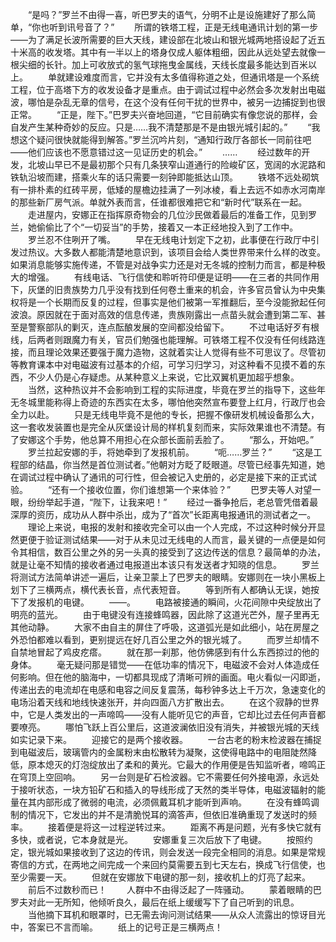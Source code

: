 　　“是吗？”罗兰不由得一喜，听巴罗夫的语气，分明不止是设施建好了那么简单，“你也听到讯号音了？”
　　所谓的铁塔工程，正是无线电通讯计划的第一步——为了满足长波所需要的巨大天线，建设部在北坡山和银光城两地搭设起了近五十米高的收发塔。其中有一半以上的塔身仅成人躯体粗细，因此从远处望去就像一根尖细的长针。加上可收放式的氢气球拖曳金属线，天线长度最多能达到百米以上。
　　单就建设难度而言，它并没有太多值得称道之处，但通讯塔是一个系统工程，位于高塔下方的收发设备才是重点。由于调试过程中必然会多次发射出电磁波，哪怕是杂乱无章的信号，在这个没有任何干扰的世界中，被另一边捕捉到也很正常。
　　“正是，陛下。”巴罗夫兴奋地回道，“它目前确实有像您说的那样，会自发产生某种奇妙的反应。只是……我不清楚那是不是由银光城引起的。”
　　“我想这个疑问很快就能得到解答。”罗兰沉吟片刻，“通知行政厅各部长一同前往吧——他们应该也不愿意错过这一见证历史的机会。”
　　……
　　经过数年的开发，北坡山早已不是最初那个只有几条狭窄山道通行的险峻矿区，宽阔的水泥路和铁轨沿坡而建，搭乘火车的话只需要一刻钟即能抵达山顶。
　　铁塔不远处砌筑有一排朴素的红砖平房，低矮的屋檐边挂满了一列冰棱，看上去远不如赤水河南岸的那些新厂房气派。单就外表而言，任谁都很难把它和“新时代”联系在一起。
　　走进屋内，安娜正在指挥原奇物会的几位沙民做着最后的准备工作，见到罗兰，她偷偷比了个“一切妥当”的手势，接着又一本正经地投入到了工作中。
　　罗兰忍不住咧开了嘴。
　　早在无线电计划定下之初，此事便在行政厅中引发过热议。大多数人都能清楚地意识到，该项目会给人类世界带来什么样的改变。如果消息能够实施传递，不管是对战争实力还是对无冬城的控制力而言，都是种极大的增强。
　　有线电话、飞行信使和聆听符印便是证明——在三者的共同作用下，灰堡的旧贵族势力几乎没有找到任何卷土重来的机会，许多官员曾认为中央集权将是一个长期而反复的过程，但事实是他们被第一军推翻后，至今没能掀起任何波浪。原因就在于面对高效的信息传递，贵族刚露出一点苗头就会遭到第二军、甚至是警察部队的剿灭，连点酝酿发展的空间都没给留下。
　　不过电话好歹有根线，后两者则跟魔力有关，官员们勉强也能理解。可铁塔工程不仅没有任何线路连接，而且理论效果还要强于魔力造物，这就着实让人觉得有些不可思议了。尽管初等教育课本中对电磁波有过基本的介绍，可学习归学习，对这种看不见摸不着的东西，不少人仍是心存疑虑。从某种意义上来说，它比双翼机更加超乎想象。
　　当然，这种热议并不会影响到工程的实际进度，毕竟在罗兰的指导下，这些年无冬城里能称得上奇迹的东西实在太多，哪怕他突然宣布要登上红月，行政厅也会全力以赴。
　　只是无线电毕竟不是他的专长，把握不像研发机械设备那么大，这一套收发装置也是完全从灰堡设计局的样机复刻而来，实际效果谁也不清楚。有了安娜这个手势，他总算不用担心在众部长面前丢脸了。
　　“那么，开始吧。”
　　罗兰拉起安娜的手，将她牵到了发报机前。
　　“呃……罗兰？”
　　“这是工程部的结晶，你当然是首位测试者。”他朝对方眨了眨眼道。尽管已经事先知道，她在调试过程中确认了通讯的可行性，但会被记入史册的，必定是接下来的正式试验。
　　“还有一个接收位置，你们谁想第一个来体验？”
　　巴罗夫等人对望一眼，纷纷举起手道，“陛下，让我来吧！”
　　经过一番争抢后，老总管凭借着最深厚的资历，成功从人群中杀出，成为了“首次”长距离电报通讯的测试者之一。
　　理论上来说，电报的发射和接收完全可以由一个人完成，不过这种时候分开显然更便于验证测试结果——对于从未见过无线电的人而言，最关键的一点便是如何令其相信，数百公里之外的另一头真的接受到了这边传送的信息？最简单的办法，就是让毫不知情的接收者通过电报道出本该只有发送者才知晓的信息。
　　罗兰将测试方法简单讲述一遍后，让亲卫蒙上了巴罗夫的眼睛。安娜则在一块小黑板上划下了三横两点，横代表长音，点代表短音。
　　等到所有人都确认无误，她按下了发报机的电键。
　　——。
　　电路被接通的瞬间，火花间隙中央绽放出了明亮的蓝光。
　　由于电键没有连接蜂鸣器，因此除了这道光芒外，屋子里再无其他动静。
　　大家不由自主的屏住了呼吸，这道弧光是如此细小，站在房屋之外恐怕都难以看到，更别提远在好几百公里之外的银光城了。
　　而罗兰却情不自禁地冒起了鸡皮疙瘩。
　　就在那一刹那，他仿佛感到有什么东西掠过的他的身体。
　　毫无疑问那是错觉——在低功率的情况下，电磁波不会对人体造成任何影响。但在他的脑海中，一切都具现成了清晰可辨的画面。电火看似一闪即逝，传递出去的电流却在电感和电容之间反复震荡，每秒钟多达上千万次，急速变化的电场沿着天线和地线快速张开，并向四面八方扩散出去。
　　在这个寂静的世界中，它是人类发出的一声啼鸣——没有人能听见它的声音，它却比过去任何声音都要嘹亮。
　　哪怕飞跃上百公里后，这道波澜依旧没有消失，并被银光城的天线如实记录下来。
　　迎接它的是两个接收器。
　　一台古老的粉末检波器在捕捉到电磁波后，玻璃管内的金属粉末由松散转为凝聚，这使得电路中的电阻陡然降低，原本熄灭的灯泡绽放出了柔和的黄光。它最大的作用便是告知监听者，啼鸣正在穹顶上空回响。
　　另一台则是矿石检波器。它不需要任何外接电源，永远处于接听状态，一块方铅矿石和插入的导线形成了天然的类半导体，电磁波辐射的能量在其内部形成了微弱的电流，必须佩戴耳机才能听到声响。
　　在没有蜂鸣调制的情况下，它发出的并不是清脆悦耳的滴答声，但依旧准确重现了发送时的频率。
　　接着便是将这一过程逆转过来。
　　距离不再是问题，光有多快它就有多快，或者说，它本身就是光。
　　安娜重复三次后放下了电键。
　　按照约定，银光城如果接收到了这边的传讯，则会发送一段完全相同的消息。如果是常规寄信的方式，在两地之间完成一个来回约莫需要五到七天左右，换成飞行信使，也至少需要一天。
　　但就在安娜放下电键的那一刻，接收机上的灯亮了起来。
　　前后不过数秒而已！
　　人群中不由得泛起了一阵骚动。
　　蒙着眼睛的巴罗夫对此一无所知，他倾听良久，最后在纸上缓缓写下了自己听到的讯息。
　　当他摘下耳机和眼罩时，已无需去询问测试结果——从众人流露出的惊讶目光中，答案已不言而喻。
　　纸上的记号正是三横两点！